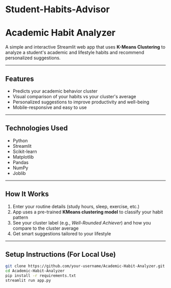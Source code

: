 # Student-Habits-Advisor

# Academic Habit Analyzer

A simple and interactive Streamlit web app that uses **K-Means Clustering** to analyze a student's academic and lifestyle habits and recommend personalized suggestions.

---

## Features

- Predicts your academic behavior cluster
- Visual comparison of your habits vs your cluster's average
- Personalized suggestions to improve productivity and well-being
- Mobile-responsive and easy to use

---

## Technologies Used

- Python
- Streamlit
- Scikit-learn
- Matplotlib
- Pandas
- NumPy
- Joblib

---

## How It Works

1. Enter your routine details (study hours, sleep, exercise, etc.)
2. App uses a pre-trained **KMeans clustering model** to classify your habit pattern
3. See your cluster label (e.g., *Well-Rounded Achiever*) and how you compare to the cluster average
4. Get smart suggestions tailored to your lifestyle

---

## Setup Instructions (For Local Use)

```bash
git clone https://github.com/your-username/Academic-Habit-Analyzer.git
cd Academic-Habit-Analyzer
pip install -r requirements.txt
streamlit run app.py

